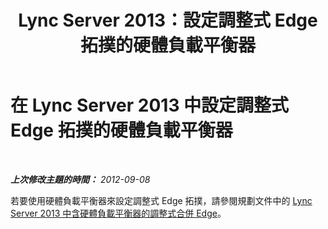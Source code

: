 ﻿---
title: Lync Server 2013：設定調整式 Edge 拓撲的硬體負載平衡器
TOCTitle: 設定調整式 Edge 拓撲的硬體負載平衡器
ms:assetid: 77b4dd64-5eff-4b67-a441-2adaa22a0fd9
ms:mtpsurl: https://technet.microsoft.com/zh-tw/library/Gg398586(v=OCS.15)
ms:contentKeyID: 49291373
ms.date: 08/10/2015
mtps_version: v=OCS.15
ms.translationtype: HT
---

# 在 Lync Server 2013 中設定調整式 Edge 拓撲的硬體負載平衡器

 

_**上次修改主題的時間：** 2012-09-08_

若要使用硬體負載平衡器來設定調整式 Edge 拓撲，請參閱規劃文件中的 [Lync Server 2013 中含硬體負載平衡器的調整式合併 Edge](lync-server-2013-scaled-consolidated-edge-with-hardware-load-balancers.md)。

